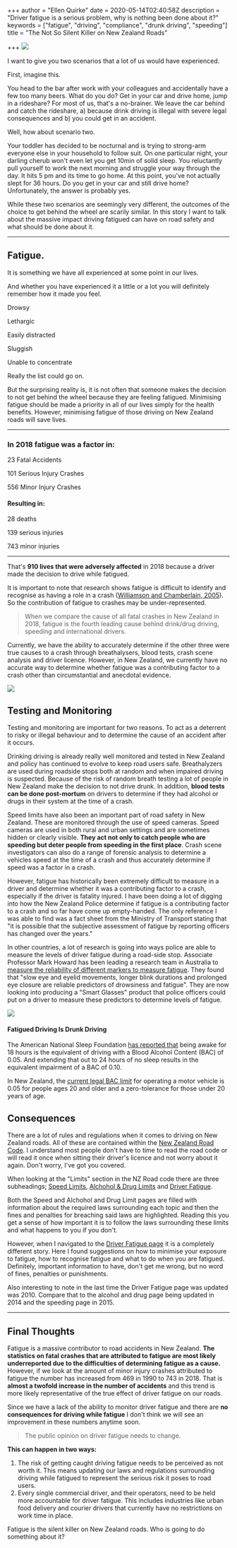 +++
author = "Ellen Quirke"
date = 2020-05-14T02:40:58Z
description = "Driver fatigue is a serious problem, why is nothing been done about it?"
keywords = ["fatigue", "driving", "compliance", "drunk driving", "speeding"]
title = "The Not So Silent Killer on New Zealand Roads"

+++
![](/uploads/adult-dark-depressed-face-262218.jpg)

I want to give you two scenarios that a lot of us would have experienced.

First, imagine this.

You head to the bar after work with your colleagues and accidentally have a few too many beers. What do you do? Get in your car and drive home, jump in a rideshare? For most of us, that's a no-brainer. We leave the car behind and catch the rideshare, a) because drink driving is illegal with severe legal consequences and b) you could get in an accident.

Well, how about scenario two.

Your toddler has decided to be nocturnal and is trying to strong-arm everyone else in your household to follow suit. On one particular night, your darling cherub won't even let you get 10min of solid sleep. You reluctantly pull yourself to work the next morning and struggle your way through the day. It hits 5 pm and its time to go home. At this point, you've not actually slept for 36 hours. Do you get in your car and still drive home? Unfortunately, the answer is probably yes.

While these two scenarios are seemingly very different, the outcomes of the choice to get behind the wheel are scarily similar. In this story I want to talk about the massive impact driving fatigued can have on road safety and what should be done about it.

***

## Fatigue.

It is something we have all experienced at some point in our lives.

And whether you have experienced it a little or a lot you will definitely remember how it made you feel.

Drowsy

Lethargic

Easily distracted

Sluggish

Unable to concentrate

Really the list could go on.

But the surprising reality is, it is not often that someone makes the decision to not get behind the wheel because they are feeling fatigued. Minimising fatigue should be made a priority in all of our lives simply for the health benefits. However, minimising fatigue of those driving on New Zealand roads will save lives.

***

### In 2018 fatigue was a factor in:

23 Fatal Accidents

101 Serious Injury Crashes

556 Minor Injury Crashes

#### Resulting in:

28 deaths

139 serious injuries

743 minor injuries

***

That's **910 lives that were adversely affected** in 2018 because a driver made the decision to drive while fatigued.

It is important to note that research shows fatigue is difficult to identify and recognise as having a role in a crash ([Williamson and Chamberlain, 2005](http://dmiftp.uqtr.ca/FMeunier/iar6002/ProjetEEG/Review_of_on-road_driver_fatigue_monitoring_devices-2.pdf)). So the contribution of fatigue to crashes may be under-represented.

> When we compare the cause of all fatal crashes in New Zealand in 2018, fatigue is the fourth leading cause behind drink/drug driving, speeding and international drivers.

Currently, we have the ability to accurately determine if the other three were true causes to a crash through breathalysers, blood tests, crash scene analysis and driver licence. However, in New Zealand, we currently have no accurate way to determine whether fatigue was a contributing factor to a crash other than circumstantial and anecdotal evidence.

![](/uploads/green-car-2265634.jpg)

## Testing and Monitoring

Testing and monitoring are important for two reasons. To act as a deterrent to risky or illegal behaviour and to determine the cause of an accident after it occurs.

Drinking driving is already really well monitored and tested in New Zealand and policy has continued to evolve to keep road users safe. Breathalyzers are used during roadside stops both at random and when impaired driving is suspected. Because of the risk of random breath testing a lot of people in New Zealand make the decision to not drive drunk. In addition, **blood tests can be done post-mortum** on drivers to determine if they had alcohol or drugs in their system at the time of a crash.

Speed limits have also been an important part of road safety in New Zealand. These are monitored through the use of speed cameras. Speed cameras are used in both rural and urban settings and are sometimes hidden or clearly visible. **They act not only to catch people who are speeding but deter people from speeding in the first place**. Crash scene investigators can also do a range of forensic analysis to determine a vehicles speed at the time of a crash and thus accurately determine if speed was a factor in a crash.

However, fatigue has historically been extremely difficult to measure in a driver and determine whether it was a contributing factor to a crash, especially if the driver is fatality injured. I have been doing a lot of digging into how the New Zealand Police determine if fatigue is a contributing factor to a crash and so far have come up empty-handed. The only reference I was able to find was a fact sheet from the Ministry of Transport stating that "it is possible that the subjective assessment of fatigue by reporting officers has changed over the years."

In other countries, a lot of research is going into ways police are able to measure the levels of driver fatigue during a road-side stop. Associate Professor Mark Howard has been leading a research team in Australia to[ measure the reliability of different markers to measure fatigue](https://www.fullyloaded.com.au/industry-news/1904/ntc-releases-world-first-heavy-vehicle-driver-fatigue-study). They found that "slow eye and eyelid movements, longer blink durations and prolonged eye closure are reliable predictors of drowsiness and fatigue". They are now looking into producing a "Smart Glasses" product that police officers could put on a driver to measure these predictors to determine levels of fatigue.

![](/uploads/photo-of-corona-extra-bottles-on-bucket-1089932.jpg)

#### Fatigued Driving Is Drunk Driving

The American National Sleep Foundation [has reported that](https://drowsydriving.org/about/facts-and-stats/) being awake for 18 hours is the equivalent of driving with a Blood Alcohol Content (BAC) of 0.05. And extending that out to 24 hours of no sleep results in the equivalent impairment of a BAC of 0.10.

In New Zealand, the [current legal BAC limit](https://breathalysers.nz/nz-driving-bac-limits/) for operating a motor vehicle is 0.05 for people ages 20 and older and a zero-tolerance for those under 20 years of age.

## Consequences

There are a lot of rules and regulations when it comes to driving on New Zealand roads. All of these are contained within the [New Zealand Road Code](https://www.nzta.govt.nz/resources/roadcode/road-code-index). I understand most people don't have to time to read the road code or will read it once when sitting their driver's licence and not worry about it again. Don't worry, I've got you covered.

When looking at the "Limits" section in the NZ Road code there are three subheadings; [Speed Limits](https://www.nzta.govt.nz/resources/roadcode/about-limits/speed-limits), [Alchohol & Drug Limits](https://www.nzta.govt.nz/resources/roadcode/about-limits/alcohol-and-drugs-limits) and [Driver Fatigue](https://www.nzta.govt.nz/resources/roadcode/about-limits/driver-fatigue).

Both the Speed and Alchohol and Drug Limit pages are filled with information about the required laws surrounding each topic and then the fines and penalties for breaching said laws are highlighted. Reading this you get a sense of how important it is to follow the laws surrounding these limits and what happens to you if you don't.

However, when I navigated to the [Driver Fatigue page](https://www.nzta.govt.nz/resources/roadcode/about-limits/driver-fatigue) it is a completely different story. Here I found suggestions on how to minimise your exposure to fatigue, how to recognise fatigue and what to do when you are fatigued. Definitely, important information to have, don't get me wrong, but no word of fines, penalties or punishments.

Also interesting to note in the last time the Driver Fatigue page was updated was 2010. Compare that to the alcohol and drug page being updated in 2014 and the speeding page in 2015.

***

## Final Thoughts

Fatigue is a massive contributor to road accidents in New Zealand. **The statistics on fatal crashes that are attributed to fatigue are most likely underreported due to the difficulties of determining fatigue as a cause.** However, if we look at the amount of minor injury crashes attributed to fatigue the number has increased from 469 in 1990 to 743 in 2018. That is **almost a twofold increase in the number of accidents** and this trend is more likely representative of the true effect of driver fatigue on our roads.

Since we have a lack of the ability to monitor driver fatigue and there are **no consequences for driving while fatigue** I don't think we will see an improvement in these numbers anytime soon. 

> The public opinion on driver fatigue needs to change.

**This can happen in two ways:**

1. The risk of getting caught driving fatigue needs to be perceived as not worth it. This means updating our laws and regulations surrounding driving while fatigued to represent the serious risk it poses to road users.
2. Every single commercial driver, and their operators, need to be held more accountable for driver fatigue. This includes industries like urban food delivery and courier drivers that currently have no restrictions on work time in place.

Fatigue is the silent killer on New Zealand roads. Who is going to do something about it?